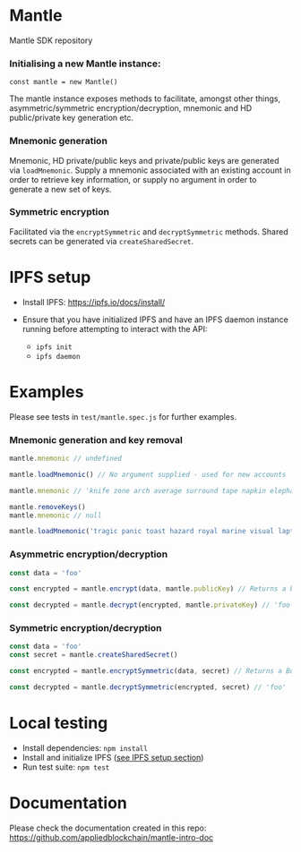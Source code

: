 # Mantle

Mantle SDK repository

### Initialising a new Mantle instance:

`const mantle = new Mantle()`

The mantle instance exposes methods to facilitate, amongst other things, asymmetric/symmetric encryption/decryption, mnemonic and HD public/private key generation etc.

### Mnemonic generation

Mnemonic, HD private/public keys and private/public keys are generated via `loadMnemonic`. Supply a mnemonic associated with an existing account in order to retrieve key information, or supply no argument in order to generate a new set of keys.

### Symmetric encryption

Facilitated via the `encryptSymmetric` and `decryptSymmetric` methods. Shared secrets can be generated via `createSharedSecret`.

# IPFS setup

- Install IPFS: https://ipfs.io/docs/install/

- Ensure that you have initialized IPFS and have an IPFS daemon instance running before attempting to interact with the API:

    - `ipfs init`
    - `ipfs daemon`


# Examples

Please see tests in `test/mantle.spec.js` for further examples.

### Mnemonic generation and key removal

```js
mantle.mnemonic // undefined

mantle.loadMnemonic() // No argument supplied - used for new accounts

mantle.mnemonic // 'knife zone arch average surround tape napkin elephant share fuel jeans false'

mantle.removeKeys()
mantle.mnemonic // null

mantle.loadMnemonic('tragic panic toast hazard royal marine visual laptop salmon guard finger upper') // Mnemonc supplied - should be used to load existing keys
```

### Asymmetric encryption/decryption

```js
const data = 'foo'

const encrypted = mantle.encrypt(data, mantle.publicKey) // Returns a buffer

const decrypted = mantle.decrypt(encrypted, mantle.privateKey) // 'foo'
```

### Symmetric encryption/decryption

```js
const data = 'foo'
const secret = mantle.createSharedSecret()

const encrypted = mantle.encryptSymmetric(data, secret) // Returns a Buffer

const decrypted = mantle.decryptSymmetric(encrypted, secret) // 'foo'
```

# Local testing

- Install dependencies: `npm install`
- Install and initialize IPFS ([see IPFS setup section](#ipfs-setup))
- Run test suite: `npm test`

# Documentation

Please check the documentation created in this repo: https://github.com/appliedblockchain/mantle-intro-doc
